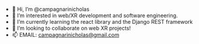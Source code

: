- 👋 Hi, I’m @campagnarinicholas
- 👀 I’m interested in web/XR development and software engineering.
- 🌱 I’m currently learning the react library and the Django REST framework
- 💞️ I’m looking to collaborate on web XR projects!
- 📫 EMAIL: campagnarinicholas@gmail.com

<!---
campagnarinicholas/campagnarinicholas is a ✨ special ✨ repository because its `README.md` (this file) appears on your GitHub profile.
You can click the Preview link to take a look at your changes.
--->
